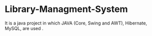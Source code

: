 # Library-Managment-System
It is a java project in which JAVA (Core,  Swing and AWT), Hibernate, MySQL,  are used . 
